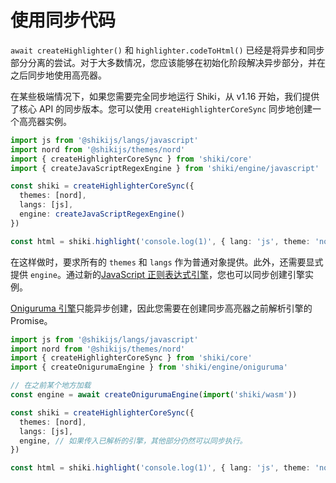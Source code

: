 # 使用同步代码

`await createHighlighter()` 和 `highlighter.codeToHtml()` 已经是将异步和同步部分分离的尝试。对于大多数情况，您应该能够在初始化阶段解决异步部分，并在之后同步地使用高亮器。

在某些极端情况下，如果您需要完全同步地运行 Shiki，从 v1.16 开始，我们提供了核心 API 的同步版本。您可以使用 `createHighlighterCoreSync` 同步地创建一个高亮器实例。

```ts
import js from '@shikijs/langs/javascript'
import nord from '@shikijs/themes/nord'
import { createHighlighterCoreSync } from 'shiki/core'
import { createJavaScriptRegexEngine } from 'shiki/engine/javascript'

const shiki = createHighlighterCoreSync({
  themes: [nord],
  langs: [js],
  engine: createJavaScriptRegexEngine()
})

const html = shiki.highlight('console.log(1)', { lang: 'js', theme: 'nord' })
```

在这样做时，要求所有的 `themes` 和 `langs` 作为普通对象提供。此外，还需要显式提供 `engine`。通过新的[JavaScript 正则表达式引擎](/guide/regex-engines#javascript-regexp-engine-experimental)，您也可以同步创建引擎实例。

[Oniguruma 引擎](/guide/regex-engines#oniguruma-engine)只能异步创建，因此您需要在创建同步高亮器之前解析引擎的 Promise。

```ts
import js from '@shikijs/langs/javascript'
import nord from '@shikijs/themes/nord'
import { createHighlighterCoreSync } from 'shiki/core'
import { createOnigurumaEngine } from 'shiki/engine/oniguruma'

// 在之前某个地方加载
const engine = await createOnigurumaEngine(import('shiki/wasm'))

const shiki = createHighlighterCoreSync({
  themes: [nord],
  langs: [js],
  engine, // 如果传入已解析的引擎，其他部分仍然可以同步执行。
})

const html = shiki.highlight('console.log(1)', { lang: 'js', theme: 'nord' })
```
